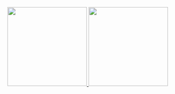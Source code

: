<p align="left">
<a href="https://github.com/aguswahy13">
  <img height="180em" src="https://github-readme-stats-eight-theta.vercel.app/api?username=aguswahy13&show_icons=true&theme=LavenderBlush&include_all_commits=true&count_private=true"/>
  <img height="180em" src="https://github-readme-stats-eight-theta.vercel.app/api/top-langs/?username=aguswahy13&layout=compact&langs_count=8&theme=LavenderBlush"/>
</a>
</p>


<!---
audi1308/audi1308 is a ✨ special ✨ repository because its `README.md` (this file) appears on your GitHub profile.
You can click the Preview link to take a look at your changes.

- 👋 Hi, I’m @audi1308
- 👀 I’m interested in ...
- 🌱 I’m currently learning ...
- 💞️ I’m looking to collaborate on ...
- 📫 How to reach me ...
--->

